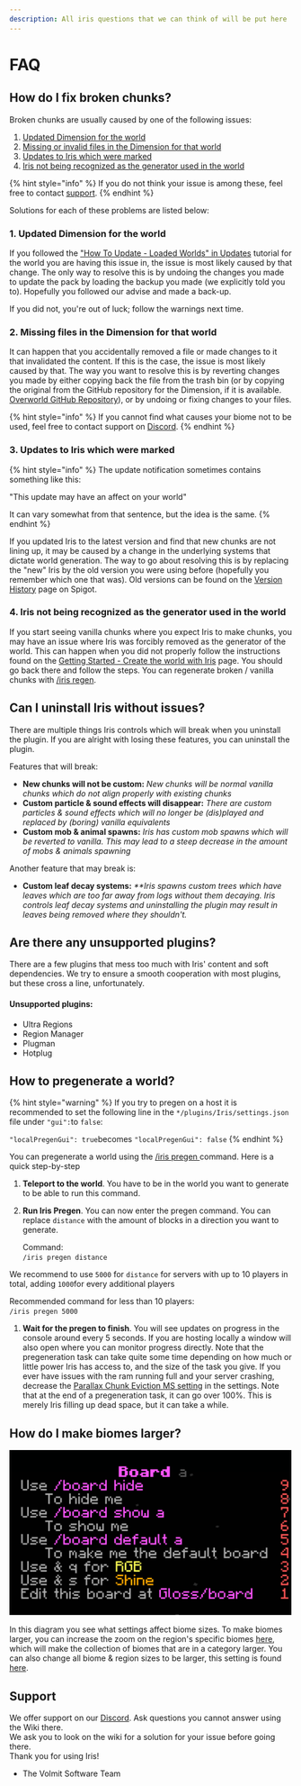 ```yaml
---
description: All iris questions that we can think of will be put here
---
```


# FAQ

## How do I fix broken chunks?

Broken chunks are usually caused by one of the following issues:

1. [Updated Dimension for the world](faq.md#1-updated-dimension-for-the-world)
2. [Missing or invalid files in the Dimension for that world](faq.md#2-missing-files-in-the-dimension-for-that-world)
3. [Updates to Iris which were marked](faq.md#3-updates-to-iris-which-were-marked)
4. [Iris not being recognized as the generator used in the world](faq.md#4-iris-not-being-recognized-as-the-generator-used-in-the-world)

{% hint style="info" %}
If you do not think your issue is among these, feel free to contact [support](faq.md#support).
{% endhint %}

Solutions for each of these problems are listed below:

### 1. Updated Dimension for the world

If you followed the ["How To Update - Loaded Worlds" in Updates](../engine/updateoverworld.md#how-to-update-loaded-worlds) tutorial for the world you are having this issue in, the issue is most likely caused by that change. The only way to resolve this is by undoing the changes you made to update the pack by loading the backup you made \(we explicitly told you to\). Hopefully you followed our advise and made a back-up.

If you did not, you're out of luck; follow the warnings next time.

### 2. Missing files in the Dimension for that world

It can happen that you accidentally removed a file or made changes to it that invalidated the content. If this is the case, the issue is most likely caused by that. The way you want to resolve this is by reverting changes you made by either copying back the file from the trash bin \(or by copying the original from the GitHub repository for the Dimension, if it is available. [Overworld GitHub Repository](https://github.com/IrisDimensions/overworld)\), or by undoing or fixing changes to your files.

{% hint style="info" %}
If you cannot find what causes your biome not to be used, feel free to contact support on [Discord](https://discord.com/invite/3xxPTpT).
{% endhint %}

### 3. Updates to Iris which were marked

{% hint style="info" %}
The update notification sometimes contains something like this:

"This update may have an affect on your world"

It can vary somewhat from that sentence, but the idea is the same.
{% endhint %}

If you updated Iris to the latest version and find that new chunks are not lining up, it may be caused by a change in the underlying systems that dictate world generation. The way to go about resolving this is by replacing the "new" Iris by the old version you were using before \(hopefully you remember which one that was\). Old versions can be found on the [Version History](https://www.spigotmc.org/resources/iris-world-gen-the-dimension-engine.84586/history) page on Spigot.

### 4. Iris not being recognized as the generator used in the world

If you start seeing vanilla chunks where you expect Iris to make chunks, you may have an issue where Iris was forcibly removed as the generator of the world. This can happen when you did not properly follow the instructions found on the [Getting Started - Create the world with Iris](../getting-started.md#create-the-world-with-iris) page. You should go back there and follow the steps. You can regenerate broken / vanilla chunks with [/iris regen](commands.md#iris-regen).

## Can I uninstall Iris without issues?

There are multiple things Iris controls which will break when you uninstall the plugin. If you are alright with losing these features, you can uninstall the plugin.

Features that will break:

* **New chunks will not be custom:**  _New chunks will be normal vanilla chunks which do not align properly with existing chunks_
* **Custom particle & sound effects will disappear:**  _There are custom particles & sound effects which will no longer be \(dis\)played and replaced by \(boring\) vanilla equivalents_
* **Custom mob & animal spawns:**  _Iris has custom mob spawns which will be reverted to vanilla. This may lead to a steep decrease in the amount of mobs & animals spawning_

Another feature that may break is:

* **Custom leaf decay systems:** _\*\*Iris spawns custom trees which have leaves which are too far away from logs without them decaying. Iris controls leaf decay systems and uninstalling the plugin may result in leaves being removed where they shouldn't._

## Are there any unsupported plugins?

There are a few plugins that mess too much with Iris' content and soft dependencies. We try to ensure a smooth cooperation with most plugins, but these cross a line, unfortunately.

#### Unsupported plugins:

* Ultra Regions
* Region Manager
* Plugman
* Hotplug

## How to pregenerate a world?

{% hint style="warning" %}
If you try to pregen on a host it is recommended to set the following line in the `*/plugins/Iris/settings.json` file under `"gui":`to `false`:

`"localPregenGui": true`becomes `"localPregenGui": false`
{% endhint %}

You can pregenerate a world using the [/iris pregen ](commands.md#iris-pregen)command. Here is a quick step-by-step

1. **Teleport to the world**. You have to be in the world you want to generate to be able to run this command. 
2. **Run Iris Pregen**. You can now enter the pregen command. You can replace `distance` with the amount of blocks in a direction you want to generate.

   Command:  
   `/iris pregen distance`

We recommend to use `5000` for `distance` for servers with up to 10 players in total, adding `1000`for every additional players

Recommended command for less than 10 players:  
`/iris pregen 5000`

1. **Wait for the pregen to finish**. You will see updates on progress in the console around every 5 seconds. If you are hosting locally a window will also open where you can monitor progress directly.  Note that the pregeneration task can take quite some time depending on how much or little power Iris has access to, and the size of the task you give. If you ever have issues with the ram running full and your server crashing, decrease the [Parallax Chunk Eviction MS setting](configuration.md#parallax-chunk-eviction-ms) in the settings. Note that at the end of a pregeneration task, it can go over 100%. This is merely Iris filling up dead space, but it can take a while.

## How do I make biomes larger?

![Diagram of Dimension settings&apos; effects](../.gitbook/assets/image%20%284%29.png)

In this diagram you see what settings affect biome sizes. To make biomes larger, you can increase the zoom on the region's specific biomes [here](../engine/understanding/regions.md#4-biome-zooming), which will make the collection of biomes that are in a category larger. You can also change all biome & region sizes to be larger, this setting is found [here](../engine/understanding/dimensions.md#7-biome-and-region-zoom).

## Support

We offer support on our [Discord](https://discord.com/invite/3xxPTpT). Ask questions you cannot answer using the Wiki there.  
We ask you to look on the wiki for a solution for your issue before going there.  
Thank you for using Iris!

* The Volmit Software Team

